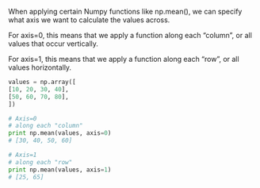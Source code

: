 When applying certain Numpy functions like np.mean(), we can specify what axis we want to calculate the values across.

For axis=0, this means that we apply a function along each “column”, or all values that occur vertically.

For axis=1, this means that we apply a function along each “row”, or all values horizontally.

```python
values = np.array([
[10, 20, 30, 40],
[50, 60, 70, 80],
])

# Axis=0
# along each "column"
print np.mean(values, axis=0)
# [30, 40, 50, 60]

# Axis=1
# along each "row"
print np.mean(values, axis=1)
# [25, 65]

```
